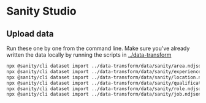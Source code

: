 # Sanity Studio

## Upload data

Run these one by one from the command line. Make sure you've already written the
data locally by running the scripts in [../data-transform](../data-transform/)

```bash
npx @sanity/cli dataset import ../data-transform/data/sanity/area.ndjson production
npx @sanity/cli dataset import ../data-transform/data/sanity/experience.ndjson production
npx @sanity/cli dataset import ../data-transform/data/sanity/location.ndjson production
npx @sanity/cli dataset import ../data-transform/data/sanity/qualification.ndjson production
npx @sanity/cli dataset import ../data-transform/data/sanity/role.ndjson production
npx @sanity/cli dataset import ../data-transform/data/sanity/job.ndjson production
```
